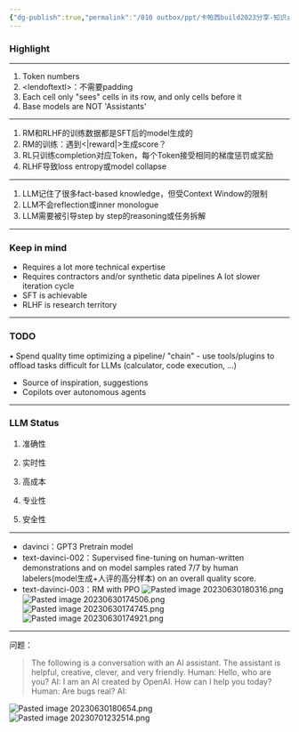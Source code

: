 ```yaml
---
{"dg-publish":true,"permalink":"/010 outbox/ppt/卡帕西build2023分享-知识点整理/"}
---
```


### Highlight

---
1. Token numbers
2. \<lendoftextl>：不需要padding
3. Each cell only "sees" cells in its row, and only cells before it
4. Base models are NOT 'Assistants'

---
1. RM和RLHF的训练数据都是SFT后的model生成的
2. RM的训练：遇到<|reward|>生成score？
3. RL只训练completion对应Token，每个Token接受相同的梯度惩罚或奖励
4. RLHF导致loss entropy或model collapse

---
1. LLM记住了很多fact-based knowledge，但受Context Window的限制
2. LLM不会reflection或inner monologue
3. LLM需要被引导step by step的reasoning或任务拆解

---
### Keep in mind
- Requires a lot more technical expertise
- Requires contractors and/or synthetic data pipelines A lot slower iteration cycle
- SFT is achievable
- RLHF is research territory

---
### TODO

• Spend quality time optimizing a pipeline/ "chain"
	- use tools/plugins to offload tasks difficult for LLMs (calculator, code execution, ...)
- Source of inspiration, suggestions
- Copilots over autonomous agents

---
### LLM Status
 
 1. 准确性

 2. 实时性

 4. 高成本

 5. 专业性

6. 安全性
 
---
- davinci：GPT3 Pretrain model
- text-davinci-002：Supervised fine-tuning on human-written demonstrations and on model samples rated 7/7 by human labelers(model生成+人评的高分样本) on an overall quality score.
- text-davinci-003：RM with PPO
![Pasted image 20230630180316.png](/img/user/990%20Attachment/Pasted%20image%2020230630180316.png)
![Pasted image 20230630174506.png](/img/user/990%20Attachment/Pasted%20image%2020230630174506.png)
![Pasted image 20230630174745.png](/img/user/990%20Attachment/Pasted%20image%2020230630174745.png)
![Pasted image 20230630174921.png](/img/user/990%20Attachment/Pasted%20image%2020230630174921.png)

---
问题：
> The following is a conversation with an AI assistant. The assistant is helpful, creative, clever, and very friendly. Human: Hello, who are you? 
> AI: I am an AI created by OpenAI. How can I help you today? Human: Are bugs real? 
> AI:

![Pasted image 20230630180654.png](/img/user/990%20Attachment/Pasted%20image%2020230630180654.png)
![Pasted image 20230701232514.png](/img/user/990%20Attachment/Pasted%20image%2020230701232514.png)









